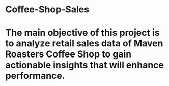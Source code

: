 # Coffee-Shop-Sales
# The main objective of this project is to analyze retail sales data of Maven Roasters Coffee Shop to gain actionable insights that will enhance performance.

